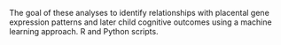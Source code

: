 The goal of these analyses to identify relationships with placental gene expression patterns and later child cognitive outcomes using a machine learning approach. R and Python scripts.
